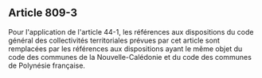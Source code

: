 Article 809-3
----
Pour l'application de l'article 44-1, les références aux dispositions du code
général des collectivités territoriales prévues par cet article sont remplacées
par les références aux dispositions ayant le même objet du code des communes de
la Nouvelle-Calédonie et du code des communes de Polynésie française.
